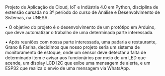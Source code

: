 Projeto de Aplicação de Cloud, IoT e Indústria 4.0 em Python, disciplina de extensão cursada no 3º período do curso de Análise e Desenvolvimento de Sistemas, na UNESA.

• O objetivo do projeto é o desenvolvimento de um protótipo em Arduino, que deve automatizar o trabalho de uma determinada parte interessada. 

• Após reuniões com nossa parte interessada, uma padaria e restaurante, Grano & Farina, decidimos que nosso projeto seria um sistema de monitoramento de estoque, onde um sensor deve detectar a falta de determinado item e avisar aos funcionários por meio de um LED que acende, um display LCD I2C que exibe uma mensagem de alerta, e um ESP32 que realiza o envio de uma mensagem via WhatsApp.
